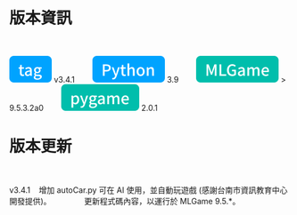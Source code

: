 # 版本資訊

<br />

![tag-chip](/assets/icons/tag.svg) v3.4.1&nbsp;&nbsp;&nbsp;&nbsp;&nbsp;&nbsp;&nbsp;&nbsp;![python-chip](/assets/icons/python.svg) 3.9&nbsp;&nbsp;&nbsp;&nbsp;&nbsp;&nbsp;&nbsp;&nbsp;![mlgame-chip](/assets/icons/mlGame.svg) > 9.5.3.2a0&nbsp;&nbsp;&nbsp;&nbsp;&nbsp;&nbsp;&nbsp;&nbsp;![pygame-chip](/assets/icons/pygame.svg) 2.0.1

# 版本更新

<br />

v3.4.1&nbsp;&nbsp;&nbsp;&nbsp;增加 autoCar.py 可在 AI 使用，並自動玩遊戲 (感謝台南市資訊教育中心開發提供)。
&nbsp;&nbsp;&nbsp;&nbsp;&nbsp;&nbsp;&nbsp;&nbsp;&nbsp;&nbsp;&nbsp;&nbsp;&nbsp;&nbsp;更新程式碼內容，以運行於 MLGame 9.5.\*。
